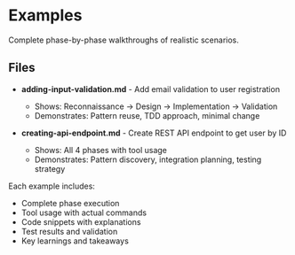 # Examples

Complete phase-by-phase walkthroughs of realistic scenarios.

## Files

- **adding-input-validation.md** - Add email validation to user registration
  - Shows: Reconnaissance → Design → Implementation → Validation
  - Demonstrates: Pattern reuse, TDD approach, minimal change

- **creating-api-endpoint.md** - Create REST API endpoint to get user by ID
  - Shows: All 4 phases with tool usage
  - Demonstrates: Pattern discovery, integration planning, testing strategy

Each example includes:
- Complete phase execution
- Tool usage with actual commands
- Code snippets with explanations
- Test results and validation
- Key learnings and takeaways
